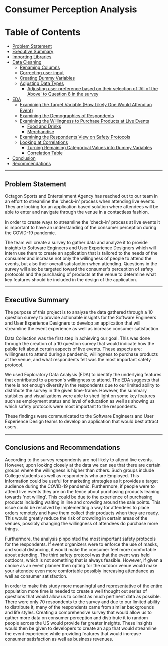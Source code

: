 # Consumer Perception Analysis

<h1>Table of Contents<span class="tocSkip"></span></h1>
<div class="toc"><ul class="toc-item"><li><span><a href="#Problem-Statement" data-toc-modified-id="Problem-Statement-1">Problem Statement</a></span></li><li><span><a href="#Executive-Summary" data-toc-modified-id="Executive-Summary-2">Executive Summary</a></span></li><li><span><a href="#Importing-Libraries" data-toc-modified-id="Importing-Libraries-3">Importing Libraries</a></span></li><li><span><a href="#Data-Cleaning" data-toc-modified-id="Data-Cleaning-4">Data Cleaning</a></span><ul class="toc-item"><li><span><a href="#Renaming-Columns" data-toc-modified-id="Renaming-Columns-4.1">Renaming Columns</a></span></li><li><span><a href="#Correcting-user-input" data-toc-modified-id="Correcting-user-input-4.2">Correcting user input</a></span></li><li><span><a href="#Creating-Dummy-Variables" data-toc-modified-id="Creating-Dummy-Variables-4.3">Creating Dummy Variables</a></span></li><li><span><a href="#Adjusting-Data-Types" data-toc-modified-id="Adjusting-Data-Types-4.4">Adjusting Data Types</a></span><ul class="toc-item"><li><span><a href="#Adjusting-user-preference-based-on-their-selection-of-'All-of-the-Above'-to-Question-8-in-the-survey" data-toc-modified-id="Adjusting-user-preference-based-on-their-selection-of-'All-of-the-Above'-to-Question-8-in-the-survey-4.4.1">Adjusting user preference based on their selection of 'All of the Above' to Question 8 in the survey</a></span></li></ul></li></ul></li><li><span><a href="#EDA" data-toc-modified-id="EDA-5">EDA</a></span><ul class="toc-item"><li><span><a href="#Examining-the-Target-Variable-(How-Likely-One-Would-Attend-an-Event)" data-toc-modified-id="Examining-the-Target-Variable-(How-Likely-One-Would-Attend-an-Event)-5.1">Examining the Target Variable (How Likely One Would Attend an Event)</a></span></li><li><span><a href="#Examining-the-Demographics-of-Respondents" data-toc-modified-id="Examining-the-Demographics-of-Respondents-5.2">Examining the Demographics of Respondents</a></span></li><li><span><a href="#Examining-the-Willingness-to-Purchase-Products-at-Live-Events" data-toc-modified-id="Examining-the-Willingness-to-Purchase-Products-at-Live-Events-5.3">Examining the Willingness to Purchase Products at Live Events</a></span><ul class="toc-item"><li><span><a href="#Food-and-Drinks" data-toc-modified-id="Food-and-Drinks-5.3.1">Food and Drinks</a></span></li><li><span><a href="#Merchandise" data-toc-modified-id="Merchandise-5.3.2">Merchandise</a></span></li></ul></li><li><span><a href="#Examining-the-Respondents-View-on-Safety-Protocols" data-toc-modified-id="Examining-the-Respondents-View-on-Safety-Protocols-5.4">Examining the Respondents View on Safety Protocols</a></span></li><li><span><a href="#Looking-at-Correlations" data-toc-modified-id="Looking-at-Correlations-5.5">Looking at Correlations</a></span><ul class="toc-item"><li><span><a href="#Turning-Remaining-Categorical-Values-into-Dummy-Variables" data-toc-modified-id="Turning-Remaining-Categorical-Values-into-Dummy-Variables-5.5.1">Turning Remaining Categorical Values into Dummy Variables</a></span></li><li><span><a href="#Correlation-Table" data-toc-modified-id="Correlation-Table-5.5.2">Correlation Table</a></span></li></ul></li></ul></li><li><span><a href="#Conclusion" data-toc-modified-id="Conclusion-6">Conclusion</a></span></li><li><span><a href="#Recommendations" data-toc-modified-id="Recommendations-7">Recommendations</a></span></li></ul></div>

___
## Problem Statement

Octagon Sports and Entertainment Agency has reached out to our team in an effort to streamline the 'check-in' process when attending live events. They are looking for an application based solution where attendees will be able to enter and navigate through the venue in a contactless fashion.

In order to create ways to streamline the 'check-in' process at live events it is important to have an understanding of the consumer perception during the COVID-19 pandemic. 

The team will create a survey to gather data and analyze it to provide insights to Software Engineers and User Experience Designers which will intern use them to create an application that is tailored to the needs of the consumer and increase not only the willingness of people to attend the events, but also their overall satisfaction when attending. Questions in the survey will also be targeted toward the consumer's perception of safety protocols and the purchasing of products at the venue to determine what key features should be included in the design of the application. 

___

## Executive Summary
The purpose of this project is to analyze the data gathered through a 10 question survey to provide actionable insights for the Software Engineers and User Experience Designers to develop an application that will streamline the event experience as well as increase consumer satisfaction. 

Data Collection was the first step in achieving our goal. This was done through the creation of a 10 question survey that would indicate how the public felt about certain aspects of live events. These aspects are: willingness to attend during a pandemic, willingness to purchase products at the venue, and what respondents felt was the most important safety protocol.

We used Exploratory Data Analysis (EDA) to identify the underlying features that contributed to a person's willingness to attend. The EDA suggests that there is not enough diversity in the respondents due to our limited ability to distribute the survey in the given time-frame. However, the summary statistics and visualizations were able to shed light on some key features such as employment status and level of education as well as showing us which safety protocols were most important to the respondents.

These findings were communicated to the Software Engineers and User Experience Design teams to develop an application that would best attract users.
 ___
## Conclusions and Recommendations 

 According to the survey respondents are not likely to attend live events. However, upon looking closely at the data we can see that there are certain groups where the willingness is higher than others. Such groups include College students as well as respondents who are Employed. This information could be useful for marketing strategies as it provides a target audience during the COVID-19 pandemic. Furthermore, if people were to attend live events they are on the fence about purchasing products leaning towards 'not willing'. This could be due to the experience of purchasing products including waiting in line and crowding around the sale points. This issue could be resolved by implementing a way for attendees to place orders remotely and have them collect their products when they are ready. This would greatly reduce the risk of crowding in certain areas of the venues, possibly changing the willingness of attendees do purchase more things.

Furthermore, the analysis pinpointed the most important safety protocols for the respondents. If event organizers were to enforce the use of masks, and social distancing, it would make the consumer feel more comfortable about attending. The third safety protocol was that the event was held outdoors, which is not something that is always feasible. However, if given a choice as an event planner then opting for the outdoor venue would make your attendee even more comfortable possibly increasing attendance as well as consumer satisfaction.

In order to make this study more meaningful and representative of the entire population more time is needed to create a well thought out series of questions that would allow us to collect as much pertinent data as possible. There were only 70 respondents to the survey and due to our limited ability to distribute it, many of the respondents came from similar backgrounds and life styles. Creating a comprehensive survey that would allow us to gather more data on consumer perception and distribute it to random people across the US would provide far greater insights. These insights would then be given to developers to create an app that would streamline the event experience while providing features that would increase consumer satisfaction as well as business revenues. 